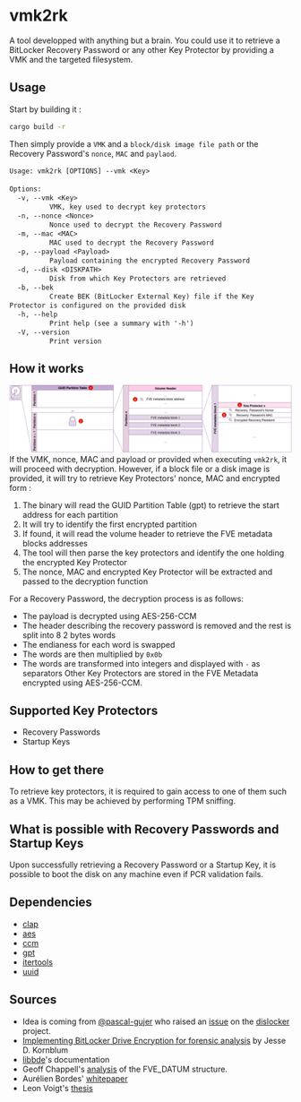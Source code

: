 # vmk2rk
A tool developped with anything but a brain. You could use it to retrieve a BitLocker Recovery Password or any other Key Protector by providing a VMK and the targeted filesystem.

## Usage
Start by building it : 
```bash
cargo build -r 
```
Then simply provide a `VMK` and a `block/disk image file path` or the Recovery Password's `nonce`, `MAC` and `paylaod`. 
```
Usage: vmk2rk [OPTIONS] --vmk <Key>

Options:
  -v, --vmk <Key>
          VMK, key used to decrypt key protectors
  -n, --nonce <Nonce>
          Nonce used to decrypt the Recovery Password
  -m, --mac <MAC>
          MAC used to decrypt the Recovery Password
  -p, --payload <Payload>
          Payload containing the encrypted Recovery Password
  -d, --disk <DISKPATH>
          Disk from which Key Protectors are retrieved 
  -b, --bek
          Create BEK (BitLocker External Key) file if the Key Protector is configured on the provided disk
  -h, --help
          Print help (see a summary with '-h')
  -V, --version
          Print version
```

## How it works
![disk-parsing](./img/disk-parsing.png)
If the VMK, nonce, MAC and payload or provided when executing `vmk2rk`, it will proceed with decryption. However, if a block file or a disk image is provided, it will try to retrieve Key Protectors' nonce, MAC and  encrypted form :
1. The binary will read the GUID Partition Table (gpt) to retrieve the start address for each partition
2. It will try to identify the first encrypted partition
3. If found, it will read the volume header to retrieve the FVE metadata blocks addresses
4. The tool will then parse the key protectors and identify the one holding the encrypted Key Protector
5. The nonce, MAC and encrypted Key Protector will be extracted and passed to the decryption function

For a Recovery Password, the decryption process is as follows: 
- The payload is decrypted using AES-256-CCM
- The header describing the recovery password is removed and the rest is split into 8 2 bytes words
- The endianess for each word is swapped
- The words are then multiplied by `0x0b`
- The words are transformed into integers and displayed with `-` as separators
Other Key Protectors are stored in the FVE Metadata encrypted using AES-256-CCM.

## Supported Key Protectors 
- Recovery Passwords 
- Startup Keys

## How to get there 
To retrieve key protectors, it is required to gain access to one of them such as a VMK. This may be achieved by performing TPM sniffing. 

## What is possible with Recovery Passwords and Startup Keys
Upon successfully retrieving a Recovery Password or a Startup Key, it is possible to boot the disk on any machine even if PCR validation fails.

## Dependencies 
- [clap](https://docs.rs/clap/latest/clap/)
- [aes](https://docs.rs/aes/latest/aes/)
- [ccm](https://docs.rs/ccm/latest/ccm/)
- [gpt](https://docs.rs/gpt/latest/gpt/)
- [itertools](https://docs.rs/itertools/latest/itertools/)
- [uuid](https://docs.rs/uuid/latest/uuid/)

## Sources
- Idea is coming from [@pascal-gujer](https://github.com/pascal-gujer) who raised an [issue](https://github.com/Aorimn/dislocker/issues/294) on the [dislocker](https://github.com/Aorimn/dislocker) project.
- [Implementing BitLocker Drive Encryption for forensic analysis](https://pdf4pro.com/cdn/implementing-bitlocker-drive-encryption-for-19a515.pdf) by Jesse D. Kornblum 
- [libbde](https://github.com/libyal/libbde/blob/main/documentation/BitLocker%20Drive%20Encryption%20%28BDE%29%20format.asciidoc)'s documentation
- Geoff Chappell's [analysis](https://www.geoffchappell.com/studies/windows/km/fvevol/structs/datum/index.htm) of the FVE_DATUM structure.
- Aurélien Bordes' [whitepaper](https://www.sstic.org/media/SSTIC2011/SSTIC-actes/bitlocker/SSTIC2011-Article-bitlocker-bordes.pdf)  
- Leon Voigt's [thesis](https://monami.hs-mittweida.de/frontdoor/deliver/index/docId/16055/file/Masterarbeit_LeonVoigt_CY21wC-M_46847.pdf       )
